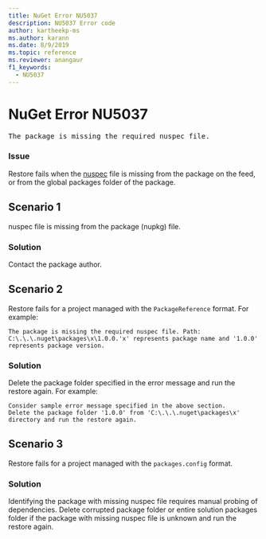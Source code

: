 ```yaml
---
title: NuGet Error NU5037
description: NU5037 Error code
author: kartheekp-ms
ms.author: karann
ms.date: 8/9/2019
ms.topic: reference
ms.reviewer: anangaur
f1_keywords: 
  - NU5037
---
```


# NuGet Error NU5037
<pre>The package is missing the required nuspec file.</pre>

### Issue

Restore fails when the [nuspec](../nuspec.md) file is missing from the package on the feed, or from the global packages folder of the package.

## Scenario 1

nuspec file is missing from the package (nupkg) file.

### Solution

Contact the package author. 

## Scenario 2

Restore fails for a project managed with the `PackageReference` format. For example:
```
The package is missing the required nuspec file. Path: C:\.\.\.nuget\packages\x\1.0.0.'x' represents package name and '1.0.0' represents package version.
```

### Solution

Delete the package folder specified in the error message and run the restore again. For example:
```
Consider sample error message specified in the above section.
Delete the package folder '1.0.0' from 'C:\.\.\.nuget\packages\x' directory and run the restore again.
```

## Scenario 3

Restore fails for a project managed with the `packages.config` format.

### Solution

Identifying the package with missing nuspec file requires manual probing of dependencies. Delete corrupted package folder or entire solution packages folder if the package with missing nuspec file is unknown and run the restore again.